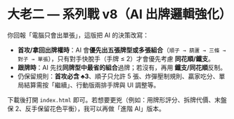 # 大老二 — 系列戰 v8（AI 出牌邏輯強化）

你回報「電腦只會出單張」，這版把 AI 的決策改寫：

- **首攻/拿回出牌權時**：AI 會**優先出五張牌型或多張組合**（`順子 → 葫蘆 → 三條 → 對子 → 單張`），只有對手快脫手（手牌 ≤ 2）才會優先考慮 **同花順/鐵支**。
- **跟牌時**：AI 先找**同牌型中最省的組合**過牌；若沒有，再用 **鐵支/同花順**反制。
- 仍保留規則：**首攻必含 ♣3**、順子只允許 5 張、炸彈壓制規則、贏家吃分、單局結算需按「繼續」、行動版兩排手牌與 UI 調整等。

下載後打開 `index.html` 即可。若想要更兇（例如：用牌形評分、拆牌代價、末盤保 2、反手保留花色平衡），我可以再做「進階 AI」版本。
